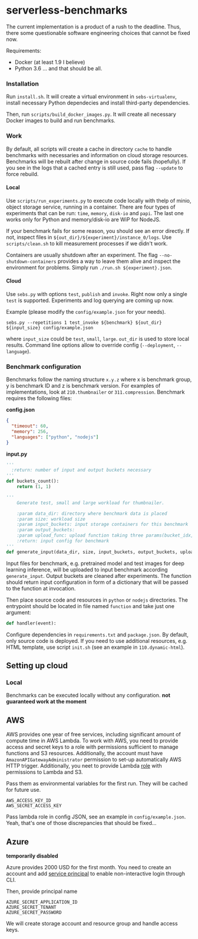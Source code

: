 # serverless-benchmarks


The current implementation is a product of a rush to the deadline. Thus, there
some questionable software engineering choices that cannot be fixed now.

Requirements:
- Docker (at least 1.9 I believe)
- Python 3.6
... and that should be all.

### Installation

Run `install.sh`. It will create a virtual environment in `sebs-virtualenv`,
install necessary Python dependecies and install third-party dependencies.

Then, run `scripts/build_docker_images.py`. It will create all necessary Docker images to build and run
benchmarks.

### Work

By default, all scripts will create a cache in directory `cache` to handle benchmarks
with necessaries and information on cloud storage resources. Benchmarks will be rebuilt
after change in source code fails (hopefully). If you see in the logs that a cached
entry is still used, pass flag `--update` to force rebuild.

#### Local

Use `scripts/run_experiments.py` to execute code locally with thelp of minio,
object storage service, running in a container. There are four types of experiments
that can be run: `time`, `memory`, `disk-io` and `papi`. The last one works only
for Python and memory/disk-io are WiP for NodeJS.

If your benchmark fails for some reason, you should see an error directly. If not,
inspect files in `${out_dir}/${experiment}/instance_0/logs`. Use `scripts/clean.sh`
to kill measurement processes if we didn't work.

Containers are usually shutdown after an experiment. The flag `--no-shutdown-containers`
provides a way to leave them alive and inspect the environment for problems.
Simply run `./run.sh ${experiment}.json`.

#### Cloud

Use `sebs.py` with options `test`, `publish` and `invoke`. Right now
only a single `test` is supported. Experiments and log querying are coming up now.

Example (please modify the `config/example.json` for your needs).

```
sebs.py --repetitions 1 test_invoke ${benchmark} ${out_dir} ${input_size} config/example.json
```

where `input_size` could be `test`, `small`, `large`. `out_dir` is used to store
local results. Command line options allow to override config (`--deployment`, `--language`).

### Benchmark configuration

Benchmarks follow the naming structure `x.y.z` where x is benchmark group, y is benchmark
ID and z is benchmark version. For examples of implementations, look at `210.thumbnailer`
or `311.compression`. Benchmark requires the following files:

**config.json**
```json
{
  "timeout": 60,
  "memory": 256,
  "languages": ["python", "nodejs"]
}
```

**input.py**
```python
'''
  :return: number of input and output buckets necessary 
'''
def buckets_count():
    return (1, 1)

'''
    Generate test, small and large workload for thumbnailer.

    :param data_dir: directory where benchmark data is placed
    :param size: workload size
    :param input_buckets: input storage containers for this benchmark
    :param output_buckets:
    :param upload_func: upload function taking three params(bucket_idx, key, filepath)
    :return: input config for benchmark
'''
def generate_input(data_dir, size, input_buckets, output_buckets, upload_func):

```

Input files for benchmark, e.g. pretrained model and test images for deep learning
inference, will be uploaded to input benchmark according `generate_input`.
Output buckets are cleaned after experiments. The function should return input
configuration in form of a dictionary that will be passed to the function at
invocation.

Then place source code and resources in `python` or `nodejs` directories. The entrypoint
should be located in file named `function` and take just one argument:

```python
def handler(event):
```

Configure dependencies in `requirements.txt` and `package.json`. By default, only 
source code is deployed. If you need to use additional resources, e.g. HTML template,
use script `init.sh` (see an example in `110.dynamic-html`).


## Setting up cloud

### Local

Benchmarks can be executed locally without any configuration. **not guaranteed work
at the moment**

## AWS

AWS provides one year of free services, including significant amount of compute
time in AWS Lambda. To work with AWS, you need to provide access and secret keys to a role 
with permissions sufficient to manage functions and S3 resources. Additionally,
the account must have `AmazonAPIGatewayAdministrator` permission to set-up automatically
AWS HTTP trigger. Additionally, you
neet to provide Lambda [role](https://docs.aws.amazon.com/lambda/latest/dg/lambda-intro-execution-role.html)
with permissions to Lambda and S3. 

Pass them as environmental variables for the first run. They will be cached for future use.

```
AWS_ACCESS_KEY_ID
AWS_SECRET_ACCESS_KEY
```

Pass lambda role in config JSON, see an example in `config/example.json`. Yeah,
that's one of those discrepancies that should be fixed...

## Azure

**temporarily disabled**

Azure provides 2000 USD for the first month.
You need to create an account and add [service principal](https://docs.microsoft.com/en-us/azure/active-directory/develop/howto-create-service-principal-portal) to
enable non-interactive login through CLI.

Then, provide principal name

```
AZURE_SECRET_APPLICATION_ID
AZURE_SECRET_TENANT
AZURE_SECRET_PASSWORD
```

We will create storage account and resource group and handle access keys.
